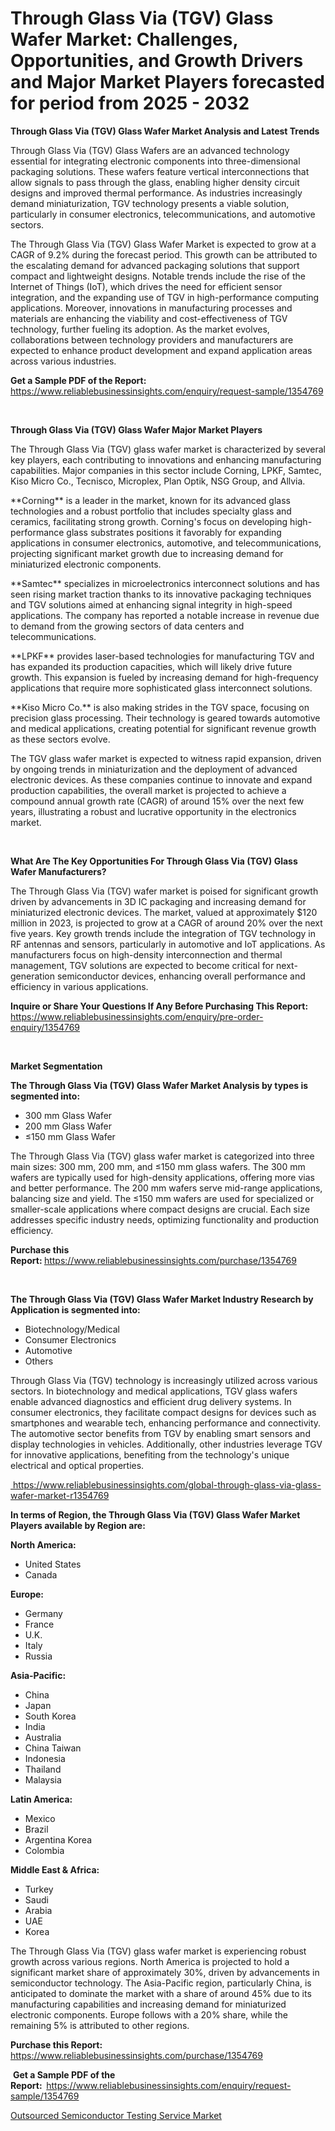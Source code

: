 <p><h1>Through Glass Via (TGV) Glass Wafer Market: Challenges, Opportunities, and Growth Drivers and Major Market Players forecasted for period from 2025 - 2032</h1></p><p><strong>Through Glass Via (TGV) Glass Wafer Market Analysis and Latest Trends</strong></p>
<p><p>Through Glass Via (TGV) Glass Wafers are an advanced technology essential for integrating electronic components into three-dimensional packaging solutions. These wafers feature vertical interconnections that allow signals to pass through the glass, enabling higher density circuit designs and improved thermal performance. As industries increasingly demand miniaturization, TGV technology presents a viable solution, particularly in consumer electronics, telecommunications, and automotive sectors.</p><p>The Through Glass Via (TGV) Glass Wafer Market is expected to grow at a CAGR of 9.2% during the forecast period. This growth can be attributed to the escalating demand for advanced packaging solutions that support compact and lightweight designs. Notable trends include the rise of the Internet of Things (IoT), which drives the need for efficient sensor integration, and the expanding use of TGV in high-performance computing applications. Moreover, innovations in manufacturing processes and materials are enhancing the viability and cost-effectiveness of TGV technology, further fueling its adoption. As the market evolves, collaborations between technology providers and manufacturers are expected to enhance product development and expand application areas across various industries.</p></p>
<p><strong>Get a Sample PDF of the Report:&nbsp;</strong> <a href="https://www.reliablebusinessinsights.com/enquiry/request-sample/1354769?utm_campaign=3385&utm_medium=2&utm_source=Github&utm_content=ia&utm_term=07042025&utm_id=through-glass-via-tgv-glass-wafer">https://www.reliablebusinessinsights.com/enquiry/request-sample/1354769</a></p>
<p>&nbsp;</p>
<p><strong>Through Glass Via (TGV) Glass Wafer Major Market Players</strong></p>
<p><p>The Through Glass Via (TGV) glass wafer market is characterized by several key players, each contributing to innovations and enhancing manufacturing capabilities. Major companies in this sector include Corning, LPKF, Samtec, Kiso Micro Co., Tecnisco, Microplex, Plan Optik, NSG Group, and Allvia.</p><p>**Corning** is a leader in the market, known for its advanced glass technologies and a robust portfolio that includes specialty glass and ceramics, facilitating strong growth. Corning's focus on developing high-performance glass substrates positions it favorably for expanding applications in consumer electronics, automotive, and telecommunications, projecting significant market growth due to increasing demand for miniaturized electronic components.</p><p>**Samtec** specializes in microelectronics interconnect solutions and has seen rising market traction thanks to its innovative packaging techniques and TGV solutions aimed at enhancing signal integrity in high-speed applications. The company has reported a notable increase in revenue due to demand from the growing sectors of data centers and telecommunications.</p><p>**LPKF** provides laser-based technologies for manufacturing TGV and has expanded its production capacities, which will likely drive future growth. This expansion is fueled by increasing demand for high-frequency applications that require more sophisticated glass interconnect solutions.</p><p>**Kiso Micro Co.** is also making strides in the TGV space, focusing on precision glass processing. Their technology is geared towards automotive and medical applications, creating potential for significant revenue growth as these sectors evolve.</p><p>The TGV glass wafer market is expected to witness rapid expansion, driven by ongoing trends in miniaturization and the deployment of advanced electronic devices. As these companies continue to innovate and expand production capabilities, the overall market is projected to achieve a compound annual growth rate (CAGR) of around 15% over the next few years, illustrating a robust and lucrative opportunity in the electronics market.</p></p>
<p>&nbsp;</p>
<p><strong>What Are The Key Opportunities For Through Glass Via (TGV) Glass Wafer Manufacturers?</strong></p>
<p><p>The Through Glass Via (TGV) wafer market is poised for significant growth driven by advancements in 3D IC packaging and increasing demand for miniaturized electronic devices. The market, valued at approximately $120 million in 2023, is projected to grow at a CAGR of around 20% over the next five years. Key growth trends include the integration of TGV technology in RF antennas and sensors, particularly in automotive and IoT applications. As manufacturers focus on high-density interconnection and thermal management, TGV solutions are expected to become critical for next-generation semiconductor devices, enhancing overall performance and efficiency in various applications.</p></p>
<p><strong>Inquire or Share Your Questions If Any Before Purchasing This Report:</strong> <a href="https://www.reliablebusinessinsights.com/enquiry/pre-order-enquiry/1354769?utm_campaign=3385&utm_medium=2&utm_source=Github&utm_content=ia&utm_term=07042025&utm_id=through-glass-via-tgv-glass-wafer">https://www.reliablebusinessinsights.com/enquiry/pre-order-enquiry/1354769</a></p>
<p>&nbsp;</p>
<p><strong>Market Segmentation</strong></p>
<p><strong>The Through Glass Via (TGV) Glass Wafer Market Analysis by types is segmented into:</strong></p>
<p><ul><li>300 mm Glass Wafer</li><li>200 mm Glass Wafer</li><li>≤150 mm Glass Wafer</li></ul></p>
<p><p>The Through Glass Via (TGV) glass wafer market is categorized into three main sizes: 300 mm, 200 mm, and ≤150 mm glass wafers. The 300 mm wafers are typically used for high-density applications, offering more vias and better performance. The 200 mm wafers serve mid-range applications, balancing size and yield. The ≤150 mm wafers are used for specialized or smaller-scale applications where compact designs are crucial. Each size addresses specific industry needs, optimizing functionality and production efficiency.</p></p>
<p><strong>Purchase this Report:&nbsp;</strong><a href="https://www.reliablebusinessinsights.com/purchase/1354769?utm_campaign=3385&utm_medium=2&utm_source=Github&utm_content=ia&utm_term=07042025&utm_id=through-glass-via-tgv-glass-wafer">https://www.reliablebusinessinsights.com/purchase/1354769</a></p>
<p>&nbsp;</p>
<p><strong>The Through Glass Via (TGV) Glass Wafer Market Industry Research by Application is segmented into:</strong></p>
<p><ul><li>Biotechnology/Medical</li><li>Consumer Electronics</li><li>Automotive</li><li>Others</li></ul></p>
<p><p>Through Glass Via (TGV) technology is increasingly utilized across various sectors. In biotechnology and medical applications, TGV glass wafers enable advanced diagnostics and efficient drug delivery systems. In consumer electronics, they facilitate compact designs for devices such as smartphones and wearable tech, enhancing performance and connectivity. The automotive sector benefits from TGV by enabling smart sensors and display technologies in vehicles. Additionally, other industries leverage TGV for innovative applications, benefiting from the technology's unique electrical and optical properties.</p></p>
<p><a href="https://www.reliablebusinessinsights.com/global-through-glass-via-glass-wafer-market-r1354769?utm_campaign=3385&utm_medium=2&utm_source=Github&utm_content=ia&utm_term=07042025&utm_id=through-glass-via-tgv-glass-wafer">&nbsp;https://www.reliablebusinessinsights.com/global-through-glass-via-glass-wafer-market-r1354769</a></p>
<p><strong>In terms of Region, the Through Glass Via (TGV) Glass Wafer Market Players available by Region are:</strong></p>
<p>
    <p> <strong> North America: </strong>
        <ul>
            <li>United States</li>
            <li>Canada</li>
        </ul>
        </p> 
    <p> <strong> Europe: </strong>
        <ul>
            <li>Germany</li>
            <li>France</li>
            <li>U.K.</li>
            <li>Italy</li>
            <li>Russia</li>
        </ul>
        </p> 
    <p> <strong> Asia-Pacific: </strong>
        <ul>
            <li>China</li>
            <li>Japan</li>
            <li>South Korea</li>
            <li>India</li>
            <li>Australia</li>
            <li>China Taiwan</li>
            <li>Indonesia</li>
            <li>Thailand</li>
            <li>Malaysia</li>
        </ul>
        </p> 
    <p> <strong> Latin America: </strong>
        <ul>
            <li>Mexico</li>
            <li>Brazil</li>
            <li>Argentina Korea</li>
            <li>Colombia</li>
        </ul>
        </p> 
    <p> <strong> Middle East & Africa: </strong>
        <ul>
            <li>Turkey</li>
            <li>Saudi</li>
            <li>Arabia</li>
            <li>UAE</li>
            <li>Korea</li>
        </ul>
    </p>
    </p>
<p><p>The Through Glass Via (TGV) glass wafer market is experiencing robust growth across various regions. North America is projected to hold a significant market share of approximately 30%, driven by advancements in semiconductor technology. The Asia-Pacific region, particularly China, is anticipated to dominate the market with a share of around 45% due to its manufacturing capabilities and increasing demand for miniaturized electronic components. Europe follows with a 20% share, while the remaining 5% is attributed to other regions.</p></p>
<p><strong>Purchase this Report: </strong><a href="https://www.reliablebusinessinsights.com/purchase/1354769?utm_campaign=3385&utm_medium=2&utm_source=Github&utm_content=ia&utm_term=07042025&utm_id=through-glass-via-tgv-glass-wafer">https://www.reliablebusinessinsights.com/purchase/1354769</a></p>
<p>&nbsp;<strong>Get a Sample PDF of the Report:&nbsp;&nbsp;</strong><a href="https://www.reliablebusinessinsights.com/enquiry/request-sample/1354769?utm_campaign=3385&utm_medium=2&utm_source=Github&utm_content=ia&utm_term=07042025&utm_id=through-glass-via-tgv-glass-wafer">https://www.reliablebusinessinsights.com/enquiry/request-sample/1354769</a></p>
<p><strong></strong></p>
<p><p><a href="https://github.com/kryshaprilbb/Market-Research-Report-List-1/blob/main/outsourced-semiconductor-testing-service-market.md?utm_campaign=3385&utm_medium=2&utm_source=Github&utm_content=ia&utm_term=07042025&utm_id=through-glass-via-tgv-glass-wafer">Outsourced Semiconductor Testing Service Market</a></p></p>